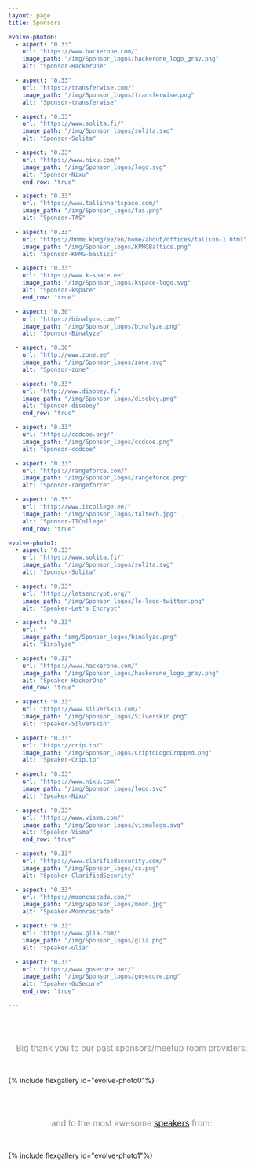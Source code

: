 ```yaml
---
layout: page
title: Sponsors

evolve-photo0:
  - aspect: "0.33"
    url: "https://www.hackerone.com/"
    image_path: "/img/Sponsor_logos/hackerone_logo_gray.png"
    alt: "Sponsor-HackerOne"

  - aspect: "0.33"
    url: "https://transferwise.com/"
    image_path: "/img/Sponsor_logos/transferwise.png"
    alt: "Sponsor-transferwise"

  - aspect: "0.33"
    url: "https://www.solita.fi/"
    image_path: "/img/Sponsor_logos/solita.svg"
    alt: "Sponsor-Solita"

  - aspect: "0.33"
    url: "https://www.nixu.com/"
    image_path: "/img/Sponsor_logos/logo.svg"
    alt: "Sponsor-Nixu"
    end_row: "true"

  - aspect: "0.33"
    url: "https://www.tallinnartspace.com/"
    image_path: "/img/Sponsor_logos/tas.png"
    alt: "Sponsor-TAS"

  - aspect: "0.33"
    url: "https://home.kpmg/ee/en/home/about/offices/tallinn-1.html"
    image_path: "/img/Sponsor_logos/KPMGBaltics.png"
    alt: "Sponsor-KPMG-baltics"

  - aspect: "0.33"
    url: "https://www.k-space.ee"
    image_path: "/img/Sponsor_logos/kspace-logo.svg"
    alt: "Sponsor-kspace"
    end_row: "true"

  - aspect: "0.30"
    url: "https://binalyze.com/"
    image_path: "/img/Sponsor_logos/binalyze.png"
    alt: "Sponsor-Binalyze"

  - aspect: "0.30"
    url: "http://www.zone.ee"
    image_path: "/img/Sponsor_logos/zone.svg"
    alt: "Sponsor-zone"

  - aspect: "0.33"
    url: "http://www.disobey.fi"
    image_path: "/img/Sponsor_logos/disobey.png"
    alt: "Sponsor-disobey"
    end_row: "true"

  - aspect: "0.33"
    url: "https://ccdcoe.org/"
    image_path: "/img/Sponsor_logos/ccdcoe.png"
    alt: "Sponsor-ccdcoe"

  - aspect: "0.33"
    url: "https://rangeforce.com/"
    image_path: "/img/Sponsor_logos/rangeforce.png"
    alt: "Sponsor-rangeforce"

  - aspect: "0.33"
    url: "http://www.itcollege.ee/"
    image_path: "/img/Sponsor_logos/taltech.jpg"
    alt: "Sponsor-ITCollege"
    end_row: "true"

evolve-photo1:
  - aspect: "0.33"
    url: "https://www.solita.fi/"
    image_path: "/img/Sponsor_logos/solita.svg"
    alt: "Sponsor-Solita"

  - aspect: "0.33"
    url: "https://letsencrypt.org/"
    image_path: "/img/Sponsor_logos/le-logo-twitter.png"
    alt: "Speaker-Let's Encrypt"

  - aspect: "0.33"
    url: ""
    image_path: "img/Sponsor_logos/binalyze.png"
    alt: "Binalyze"

  - aspect: "0.33"
    url: "https://www.hackerone.com/"
    image_path: "/img/Sponsor_logos/hackerone_logo_gray.png"
    alt: "Speaker-HackerOne"
    end_row: "true"

  - aspect: "0.33"
    url: "https://www.silverskin.com/"
    image_path: "/img/Sponsor_logos/Silverskin.png"
    alt: "Speaker-Silverskin"

  - aspect: "0.33"
    url: "https://crip.to/"
    image_path: "/img/Sponsor_logos/CriptoLogoCropped.png"
    alt: "Speaker-Crip.to"

  - aspect: "0.33"
    url: "https://www.nixu.com/"
    image_path: "/img/Sponsor_logos/logo.svg"
    alt: "Speaker-Nixu"

  - aspect: "0.33"
    url: "https://www.visma.com/"
    image_path: "/img/Sponsor_logos/vismalogo.svg"
    alt: "Speaker-Visma"
    end_row: "true"

  - aspect: "0.33"
    url: "https://www.clarifiedsecurity.com/"
    image_path: "/img/Sponsor_logos/cs.png"
    alt: "Speaker-ClarifiedSecurity"

  - aspect: "0.33"
    url: "https://mooncascade.com/"
    image_path: "/img/Sponsor_logos/moon.jpg"
    alt: "Speaker-Mooncascade"

  - aspect: "0.33"
    url: "https://www.glia.com/"
    image_path: "/img/Sponsor_logos/glia.png"
    alt: "Speaker-Glia"

  - aspect: "0.33"
    url: "https://www.gosecure.net/"
    image_path: "/img/Sponsor_logos/gosecure.png"
    alt: "Speaker-GoSecure"
    end_row: "true"

---
```



<div align="center" style="padding-top: 55px; padding-bottom: 33px; font-size: 120%; color: #8e8d8d;">
  Big thank you to our past sponsors/meetup room providers:
</div>

{% include flexgallery id="evolve-photo0"%}

<div align="center" style="padding-top: 55px; padding-bottom: 33px; font-size: 120%; color: #8e8d8d;">
  and to the most awesome <a href="https://www.tallinnsec.ee/speakers/">speakers</a> from:
</div>

{% include flexgallery id="evolve-photo1"%}
